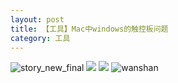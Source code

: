 ```yaml
---
layout: post
title: 【工具】Mac中windows的触控板问题
category: 工具
---
```

![story_new_final](http://s1r3itzmh.hd-bkt.clouddn.com/img/story_new_final_0322.png)
![](http://s1r2k4uc5.hd-bkt.clouddn.com/img/tools-220517-2.jpg)
![](http://s1r2k4uc5.hd-bkt.clouddn.com/img/tools-220517-1.jpg)
![wanshan](http://s1r3itzmh.hd-bkt.clouddn.com/img/wanshan.png)
  




